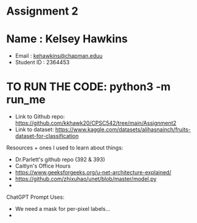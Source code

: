 # Assignment 2

# Name : Kelsey Hawkins
* Email : kehawkins@chapman.eduu
* Student ID : 2364453

# TO RUN THE CODE: python3 -m run_me

* Link to Github repo: https://github.com/kkhawk20/CPSC542/tree/main/Assignment2
* Link to dataset: https://www.kaggle.com/datasets/alihasnainch/fruits-dataset-for-classification

Resources + ones I used to learn about things:
* Dr.Parlett's github repo (392 & 393)
* Caitlyn's Office Hours
* https://www.geeksforgeeks.org/u-net-architecture-explained/
* https://github.com/zhixuhao/unet/blob/master/model.py
* 

ChatGPT Prompt Uses:

* We need a mask for per-pixel labels...
* 
